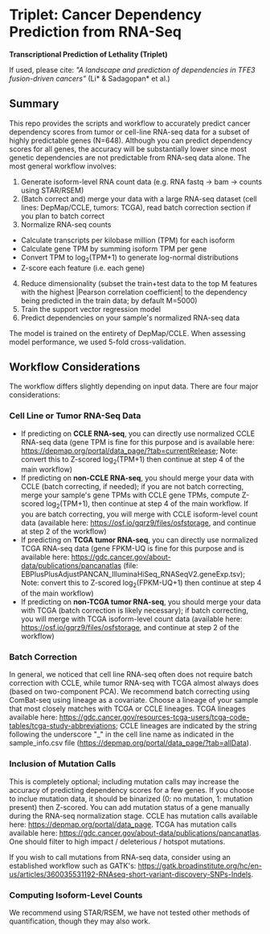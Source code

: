 # Triplet: Cancer Dependency Prediction from RNA-Seq

**Transcriptional Prediction of Lethality (Triplet)**

If used, please cite: _"A landscape and prediction of dependencies in TFE3 fusion-driven cancers"_ (Li* & Sadagopan* et al.)

## Summary

This repo provides the scripts and workflow to accurately predict cancer dependency scores from tumor or cell-line RNA-seq data for a subset of highly predictable genes (N=648). Although you can predict dependency scores for all genes, the accuracy will be substantially lower since most genetic dependencies are not predictable from RNA-seq data alone. The most general workflow involves:

1. Generate isoform-level RNA count data (e.g. RNA fastq -> bam -> counts using STAR/RSEM)
2. (Batch correct and) merge your data with a large RNA-seq dataset (cell lines: DepMap/CCLE, tumors: TCGA), read batch correction section if you plan to batch correct
3. Normalize RNA-seq counts
- Calculate transcripts per kilobase million (TPM) for each isoform
- Calculate gene TPM by summing isoform TPM per gene
- Convert TPM to log<sub>2</sub>(TPM+1) to generate log-normal distributions
- Z-score each feature (i.e. each gene)
4. Reduce dimensionality (subset the train+test data to the top M features with the highest |Pearson correlation coefficient| to the dependency being predicted in the train data; by default M=5000)
5. Train the support vector regression model
6. Predict dependencies on your sample's normalized RNA-seq data

The model is trained on the entirety of DepMap/CCLE. When assessing model performance, we used 5-fold cross-validation.

## Workflow Considerations

The workflow differs slightly depending on input data. There are four major considerations:

### Cell Line or Tumor RNA-Seq Data

- If predicting on __CCLE RNA-seq__, you can directly use normalized CCLE RNA-seq data (gene TPM is fine for this purpose and is available here: https://depmap.org/portal/data_page/?tab=currentRelease; Note: convert this to Z-scored log<sub>2</sub>(TPM+1) then continue at step 4 of the main workflow)
- If predicting on __non-CCLE RNA-seq__, you should merge your data with CCLE (batch correcting, if needed); if you are not batch correcting, merge your sample's gene TPMs with CCLE gene TPMs, compute Z-scored log<sub>2</sub>(TPM+1), then continue at step 4 of the main workflow. If you are batch correcting, you will merge with CCLE isoform-level count data (available here: https://osf.io/gqrz9/files/osfstorage, and continue at step 2 of the workflow)
- If predicting on __TCGA tumor RNA-seq__, you can directly use normalized TCGA RNA-seq data (gene FPKM-UQ is fine for this purpose and is available here: https://gdc.cancer.gov/about-data/publications/pancanatlas (file: EBPlusPlusAdjustPANCAN_IlluminaHiSeq_RNASeqV2.geneExp.tsv); Note: convert this to Z-scored log<sub>2</sub>(FPKM-UQ+1) then continue at step 4 of the main workflow)
- If predicting on __non-TCGA tumor RNA-seq__, you should merge your data with TCGA (batch correction is likely necessary); if batch correcting, you will merge with TCGA isoform-level count data (available here: https://osf.io/gqrz9/files/osfstorage, and continue at step 2 of the workflow)

### Batch Correction

In general, we noticed that cell line RNA-seq often does not require batch correction with CCLE, while tumor RNA-seq with TCGA almost always does (based on two-component PCA). We recommend batch correcting using ComBat-seq using lineage as a covariate. Choose a lineage of your sample that most closely matches with TCGA or CCLE lineages. TCGA lineages available here: https://gdc.cancer.gov/resources-tcga-users/tcga-code-tables/tcga-study-abbreviations; CCLE lineages are indicated by the string following the underscore "_" in the cell line name as indicated in the sample_info.csv file (https://depmap.org/portal/data_page/?tab=allData).

### Inclusion of Mutation Calls

This is completely optional; including mutation calls may increase the accuracy of predicting dependency scores for a few genes. If you choose to inclue mutation data, it should be binarized (0: no mutation, 1: mutation present) then Z-scored. You can add mutation status of a gene manually during the RNA-seq normalization stage. CCLE has mutation calls available here: https://depmap.org/portal/data_page. TCGA has mutation calls available here: https://gdc.cancer.gov/about-data/publications/pancanatlas. One should filter to high impact / deleterious / hotspot mutations.

If you wish to call mutations from RNA-seq data, consider using an established workflow such as GATK's: https://gatk.broadinstitute.org/hc/en-us/articles/360035531192-RNAseq-short-variant-discovery-SNPs-Indels.

### Computing Isoform-Level Counts

We recommend using STAR/RSEM, we have not tested other methods of quantification, though they may also work.


